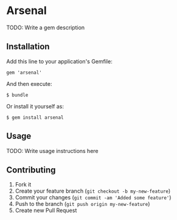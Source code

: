 # Arsenal

TODO: Write a gem description

## Installation

Add this line to your application's Gemfile:

    gem 'arsenal'

And then execute:

    $ bundle

Or install it yourself as:

    $ gem install arsenal

## Usage

TODO: Write usage instructions here

## Contributing

1. Fork it
2. Create your feature branch (`git checkout -b my-new-feature`)
3. Commit your changes (`git commit -am 'Added some feature'`)
4. Push to the branch (`git push origin my-new-feature`)
5. Create new Pull Request
